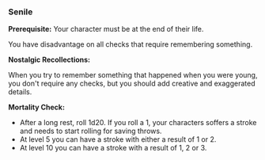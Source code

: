 ### Senile

**Prerequisite:** Your character must be at the end of their life.

You have disadvantage on all checks that require remembering something.

**Nostalgic Recollections:**

When you try to remember something that happened when you were young, you don't require any checks, but you should add creative and exaggerated details.

**Mortality Check:**

- After a long rest, roll 1d20. If you roll a 1, your characters soffers a stroke and needs to start rolling for saving throws.
- At level 5 you can have a stroke with either a result of 1 or 2.
- At level 10 you can have a stroke with a result of 1, 2 or 3.